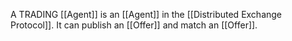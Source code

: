 A TRADING [[Agent]] is an [[Agent]] in the [[Distributed Exchange Protocol]]. It can publish an [[Offer]] and match an [[Offer]].